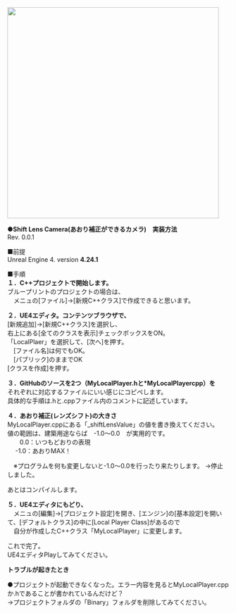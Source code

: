 <img src="https://christinayan01.jp/architecture/wp-content/uploads/2020/10/ue4_shift_lens_camera.jpg" width=480 height=auto>

**●Shift Lens Camera(あおり補正ができるカメラ)　実装方法**  
Rev. 0.0.1

■前提  
Unreal Engine 4. version **4.24.1**    

■手順  
**１．C++プロジェクトで開始します。**   
ブループリントのプロジェクトの場合は、  
　メニュの[ファイル]→[新規C++クラス]で作成できると思います。  

**２．UE4エディタ。コンテンツブラウザで、**  
[新規追加]→[新規C++クラス]を選択し、  
右上にある[全てのクラスを表示]チェックボックスをON。  
「LocalPlaer」を選択して、[次へ]を押す。  
　[ファイル名]は何でもOK。  
　[パブリック]のままでOK  
[クラスを作成]を押す。  

**３．GitHubのソースを2つ（MyLocalPlayer.hと*MyLocalPlayercpp）を**  
それぞれに対応するファイルにいい感じにコピペします。  
具体的な手順は.hと.cppファイル内のコメントに記述しています。

**４．あおり補正(レンズシフト)の大きさ**  
MyLocalPlayer.cppにある「_shiftLensValue」の値を書き換えてください。  
値の範囲は、建築用途ならば　-1.0～0.0　が実用的です。  
　　0.0：いつもどおりの表現  
　 -1.0：あおりMAX！  

　※プログラムを何も変更しないと-1.0～0.0を行ったり来たりします。  →停止しました。

あとはコンパイルします。  

**５．UE4エディタにもどり、**  
　メニュの[編集]→[プロジェクト設定]を開き、[エンジン]の[基本設定]を開いて、[デフォルトクラス]の中に[Local Player Class]があるので  
　自分が作成したC++クラス「MyLocalPlayer」に変更します。  


これで完了。  
UE4エディタPlayしてみてください。  


**トラブルが起きたとき**

●プロジェクトが起動できなくなった。エラー内容を見るとMyLocalPlayer.cppか.hであることが書かれているんだけど？  
→プロジェクトフォルダの「Binary」フォルダを削除してみてください。
